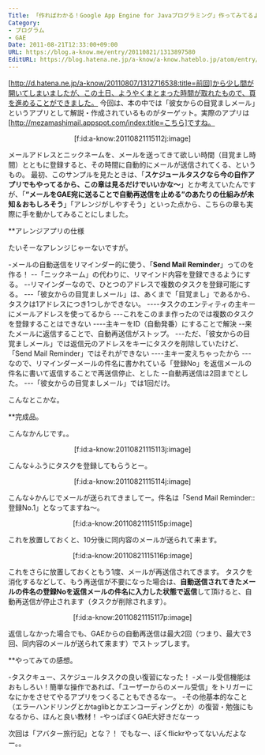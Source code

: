 ```yaml
---
Title: 「作ればわかる！Google App Engine for Javaプログラミング」作ってみてるよ！(2)
Category:
- プログラム
- GAE
Date: 2011-08-21T12:33:00+09:00
URL: https://blog.a-know.me/entry/20110821/1313897580
EditURL: https://blog.hatena.ne.jp/a-know/a-know.hateblo.jp/atom/entry/12921228815727979484
---
```


[http://d.hatena.ne.jp/a-know/20110807/1312716538:title=前回]から少し間が開いてしまいましたが、この土日、ようやくまとまった時間が取れたもので、頁を進めることができました。
今回は、本の中では「彼女からの目覚ましメール」というアプリとして解説・作成されているものがターゲット。実際のアプリは[http://mezamashimail.appspot.com/index:title=こちら]ですね。

<div align=center>
[f:id:a-know:20110821115112j:image]
</div>

メールアドレスとニックネームを、メールを送ってきて欲しい時間（目覚まし時間）とともに登録すると、その時間に自動的にメールが送信されてくる、というもの。
最初、このサンプルを見たときは、「<span class="deco" style="font-weight:bold;">スケジュールタスクなら今の自作アプリでもやってるから、この章は見るだけでいいかな〜</span>」とか考えていたんですが、「<span class="deco" style="font-weight:bold;">“メールをGAE宛に送ることで自動再送信を止める”のあたりの仕組みが未知＆おもしろそう</span>」「アレンジがしやすそう」といった点から、こちらの章も実際に手を動かしてみることにしました。


**アレンジアプリの仕様

たいそーなアレンジじゃーないですが。

-メールの自動送信をリマインダー的に使う、「<span class="deco" style="font-weight:bold;">Send Mail Reminder</span>」ってのを作る！
--「ニックネーム」の代わりに、リマインド内容を登録できるようにする。
--リマインダーなので、ひとつのアドレスで複数のタスクを登録可能にする。
---「彼女からの目覚ましメール」は、あくまで「目覚まし」であるから、タスクは1アドレスにつき1つしかできない。
----タスクのエンティティの主キーにメールアドレスを使ってるから
---これをこのまま作ったのでは複数のタスクを登録することはできない
----主キーをID（自動発番）にすることで解決
--来たメールに返信することで、自動再送信がストップ。
---ただ、「彼女からの目覚ましメール」では返信元のアドレスをキーにタスクを削除していたけど、「Send Mail Reminder」ではそれができない
----主キー変えちゃったから
---なので、リマインダーメールの件名に書かれている「登録No」を返信メールの件名に書いて返信することで再送信停止、とした
--自動再送信は2回までとした。
---「彼女からの目覚ましメール」では1回だけ。


こんなとこかな。


**完成品。

こんなかんじです。。


<div align=center>
[f:id:a-know:20110821115113j:image]
</div>


こんな↓ふうにタスクを登録してもらうとー。


<div align=center>
[f:id:a-know:20110821115114j:image]</div>


こんな↓かんじでメールが送られてきましてー。件名は「Send Mail Reminder::登録No.1」となってますね〜。

<div align=center>
[f:id:a-know:20110821115115p:image]</div>


これを放置しておくと、10分後に同内容のメールが送られて来ます。


<div align=center>
[f:id:a-know:20110821115116p:image]</div>


これをさらに放置しておくともう1度、メールが再送信されてきます。
タスクを消化するなどして、もう再送信が不要になった場合は、<span class="deco" style="font-weight:bold;">自動送信されてきたメールの件名の登録Noを返信メールの件名に入力した状態で返信</span>して頂けると、自動再送信が停止されます（タスクが削除されます）。


<div align=center>
[f:id:a-know:20110821115117p:image]</div>


返信しなかった場合でも、GAEからの自動再送信は最大2回（つまり、最大で3回、同内容のメールが送られて来ます）でストップします。



**やってみての感想。

-タスクキュー、スケジュールタスクの良い復習になった！
-メール受信機能はおもしろい！簡単な操作であれば、「ユーザーからのメール受信」をトリガーになにかをさせてやるアプリをつくることもできるなー。
-その他基本的なこと（エラーハンドリングとかtaglibとかエンコーディングとか）の復習・勉強にもなるから、ほんと良い教材！
-やっぱぼくGAE大好きだなーっ



次回は「アバター旅行記」とな？！
でもなー、ぼくflickrやってないんだよなー。。


<script src="https://moshi-moshi.moshimo.works/moshimoshi/a_know_blog/20110821-1313897580?title=%E3%80%8C%E4%BD%9C%E3%82%8C%E3%81%B0%E3%82%8F%E3%81%8B%E3%82%8B%EF%BC%81Google%20App%20Engine%20for%20Java%E3%83%97%E3%83%AD%E3%82%B0%E3%83%A9%E3%83%9F%E3%83%B3%E3%82%B0%E3%80%8D%E4%BD%9C%E3%81%A3%E3%81%A6%E3%81%BF%E3%81%A6%E3%82%8B%E3%82%88%EF%BC%81(2)"></script>
